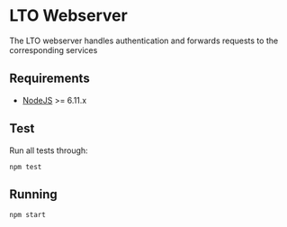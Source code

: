 LTO Webserver
=============

The LTO webserver handles authentication and forwards requests to the corresponding services

## Requirements
- [NodeJS](https://nodejs.org) >= 6.11.x


## Test

Run all tests through:

```
npm test 
```

## Running

```
npm start

```